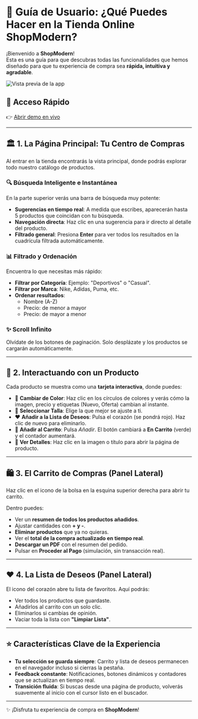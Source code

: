 # 📖 Guía de Usuario: ¿Qué Puedes Hacer en la Tienda Online **ShopModern**?

¡Bienvenido a **ShopModern**!  
Esta es una guía para que descubras todas las funcionalidades que hemos diseñado para que tu experiencia de compra sea **rápida, intuitiva y agradable**.

![Vista previa de la app](https://xococode.github.io/XocoShop/CapturaXocoshop.JPG)


## 🚀 Acceso Rápido
👉 [Abrir demo en vivo](https://xococode.github.io/XocoShop/)

---

## 🏛️ 1. La Página Principal: Tu Centro de Compras
Al entrar en la tienda encontrarás la vista principal, donde podrás explorar todo nuestro catálogo de productos.  

### 🔍 Búsqueda Inteligente e Instantánea
En la parte superior verás una barra de búsqueda muy potente:
- **Sugerencias en tiempo real**: A medida que escribes, aparecerán hasta 5 productos que coincidan con tu búsqueda.  
- **Navegación directa**: Haz clic en una sugerencia para ir directo al detalle del producto.  
- **Filtrado general**: Presiona **Enter** para ver todos los resultados en la cuadrícula filtrada automáticamente.  

### 📊 Filtrado y Ordenación
Encuentra lo que necesitas más rápido:
- **Filtrar por Categoría**: Ejemplo: "Deportivos" o "Casual".  
- **Filtrar por Marca**: Nike, Adidas, Puma, etc.  
- **Ordenar resultados**:
  - Nombre (A-Z)  
  - Precio: de menor a mayor  
  - Precio: de mayor a menor  

### ✨ Scroll Infinito
Olvídate de los botones de paginación. Solo desplázate y los productos se cargarán automáticamente.

---

## 👟 2. Interactuando con un Producto
Cada producto se muestra como una **tarjeta interactiva**, donde puedes:

- 🎨 **Cambiar de Color**: Haz clic en los círculos de colores y verás cómo la imagen, precio y etiquetas (Nuevo, Oferta) cambian al instante.  
- 📏 **Seleccionar Talla**: Elige la que mejor se ajuste a ti.  
- ❤️ **Añadir a la Lista de Deseos**: Pulsa el corazón (se pondrá rojo). Haz clic de nuevo para eliminarlo.  
- 🛒 **Añadir al Carrito**: Pulsa *Añadir*. El botón cambiará a **En Carrito** (verde) y el contador aumentará.  
- 📄 **Ver Detalles**: Haz clic en la imagen o título para abrir la página de producto.  

---

## 🛍️ 3. El Carrito de Compras (Panel Lateral)
Haz clic en el icono de la bolsa en la esquina superior derecha para abrir tu carrito.  

Dentro puedes:
- Ver un **resumen de todos los productos añadidos**.  
- Ajustar cantidades con **+ y -**.  
- **Eliminar productos** que ya no quieras.  
- Ver el **total de la compra actualizado en tiempo real**.  
- **Descargar un PDF** con el resumen del pedido.  
- Pulsar en **Proceder al Pago** (simulación, sin transacción real).  

---

## ❤️ 4. La Lista de Deseos (Panel Lateral)
El icono del corazón abre tu lista de favoritos. Aquí podrás:  
- Ver todos los productos que guardaste.  
- Añadirlos al carrito con un solo clic.  
- Eliminarlos si cambias de opinión.  
- Vaciar toda la lista con **"Limpiar Lista"**.  

---

## ⭐ Características Clave de la Experiencia

- **Tu selección se guarda siempre**: Carrito y lista de deseos permanecen en el navegador incluso si cierras la pestaña.  
- **Feedback constante**: Notificaciones, botones dinámicos y contadores que se actualizan en tiempo real.  
- **Transición fluida**: Si buscas desde una página de producto, volverás suavemente al inicio con el cursor listo en el buscador.  

---
✨ ¡Disfruta tu experiencia de compra en **ShopModern**!
